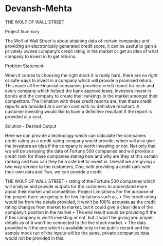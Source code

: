 # Devansh-Mehta

THE WOLF OF WALL STREET


Project Summary

The Wolf of Wall Street is about attaining data of certain companies and providing an electronically generated credit score, it can be useful to gain a privately owned company’s credit rating in the market or get an idea of what company to invest in to get returns.


Problem Statement

When it comes to choosing the right stock it is really hard, there are no right or safe ways to invest in a company which will provide a promised return. This made all the Financial companies provide a credit report for each and every company which helped the bank approve loans, investors invest in bonds and the company to create their rankings in the market amongst their competitors. The limitation with these credit reports are, that these credit reports are provided at a certain cost with no definitive resultant. A customer investing would like to have a definitive resultant if the report is provided at a cost.


Solution - Desired Output

Here we can provide a technology which can calculate the companies credit rating as a credit rating company would provide, which will also give the investors an idea if the company is worth investing or not. Not only that we will be analysing the data of Fortune 500 companies and will provide a credit rank for those companies stating how and why are they at this certain ranking and how can they be a safe bet to invest in.
Overall we are giving a two way service to the customers, One, with providing a credit rank with their own data and Two, we can provide a credit


 THE WOLF OF WALL STREET - rating of the Fortune 500 companies which will analyse and provide outputs for the customers to understand more about their market and competition.
Project Limitations
For the purpose of the project there are going to be few limitations such as,
• The credit rating would be from the details provided, it won’t be 100% accurate as the credit rating changes from market to market, but it could give a clear idea of the company’s position in the market
• The end result would be providing if the if this company is worth investing or not, but it won’t be giving you proper details as of it won’t be connected to the live stock market.
• The data provided will the one which is available only in the public record and the sample mock run of the inputs will be the same, private companies data would not be provided in this.
